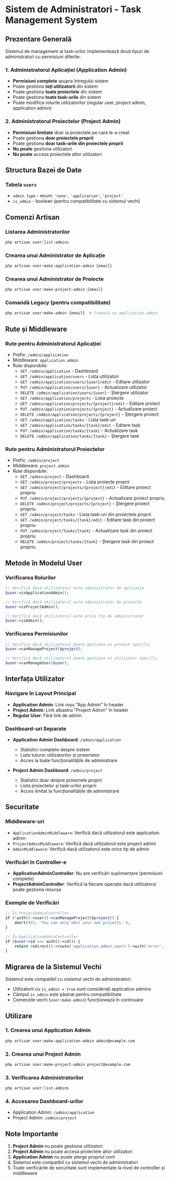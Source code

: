 # Sistem de Administratori - Task Management System

## Prezentare Generală

Sistemul de management al task-urilor implementează două tipuri de administratori cu permisiuni diferite:

### 1. Administratorul Aplicației (Application Admin)
- **Permisiuni complete** asupra întregului sistem
- Poate gestiona **toți utilizatorii** din sistem
- Poate gestiona **toate proiectele** din sistem
- Poate gestiona **toate task-urile** din sistem
- Poate modifica rolurile utilizatorilor (regular user, project admin, application admin)

### 2. Administratorul Proiectelor (Project Admin)
- **Permisiuni limitate** doar la proiectele pe care le-a creat
- Poate gestiona **doar proiectele proprii**
- Poate gestiona **doar task-urile din proiectele proprii**
- **Nu poate** gestiona utilizatori
- **Nu poate** accesa proiectele altor utilizatori

## Structura Bazei de Date

### Tabela `users`
- `admin_type` - enum: `'none'`, `'application'`, `'project'`
- `is_admin` - boolean (pentru compatibilitate cu sistemul vechi)

## Comenzi Artisan

### Listarea Administratorilor
```bash
php artisan user:list-admins
```

### Crearea unui Administrator de Aplicație
```bash
php artisan user:make-application-admin {email}
```

### Crearea unui Administrator de Proiecte
```bash
php artisan user:make-project-admin {email}
```

### Comandă Legacy (pentru compatibilitate)
```bash
php artisan user:make-admin {email}  # Creează un application admin
```

## Rute și Middleware

### Rute pentru Administratorul Aplicației
- Prefix: `/admin/application`
- Middleware: `application.admin`
- Rute disponibile:
  - `GET /admin/application` - Dashboard
  - `GET /admin/application/users` - Lista utilizatori
  - `GET /admin/application/users/{user}/edit` - Editare utilizator
  - `PUT /admin/application/users/{user}` - Actualizare utilizator
  - `DELETE /admin/application/users/{user}` - Ștergere utilizator
  - `GET /admin/application/projects` - Lista proiecte
  - `GET /admin/application/projects/{project}/edit` - Editare proiect
  - `PUT /admin/application/projects/{project}` - Actualizare proiect
  - `DELETE /admin/application/projects/{project}` - Ștergere proiect
  - `GET /admin/application/tasks` - Lista task-uri
  - `GET /admin/application/tasks/{task}/edit` - Editare task
  - `PUT /admin/application/tasks/{task}` - Actualizare task
  - `DELETE /admin/application/tasks/{task}` - Ștergere task

### Rute pentru Administratorul Proiectelor
- Prefix: `/admin/project`
- Middleware: `project.admin`
- Rute disponibile:
  - `GET /admin/project` - Dashboard
  - `GET /admin/project/projects` - Lista proiecte proprii
  - `GET /admin/project/projects/{project}/edit` - Editare proiect propriu
  - `PUT /admin/project/projects/{project}` - Actualizare proiect propriu
  - `DELETE /admin/project/projects/{project}` - Ștergere proiect propriu
  - `GET /admin/project/tasks` - Lista task-uri din proiectele proprii
  - `GET /admin/project/tasks/{task}/edit` - Editare task din proiect propriu
  - `PUT /admin/project/tasks/{task}` - Actualizare task din proiect propriu
  - `DELETE /admin/project/tasks/{task}` - Ștergere task din proiect propriu

## Metode în Modelul User

### Verificarea Rolurilor
```php
// Verifică dacă utilizatorul este administrator de aplicație
$user->isApplicationAdmin();

// Verifică dacă utilizatorul este administrator de proiecte
$user->isProjectAdmin();

// Verifică dacă utilizatorul este orice tip de administrator
$user->isAdmin();
```

### Verificarea Permisiunilor
```php
// Verifică dacă utilizatorul poate gestiona un proiect specific
$user->canManageProject($project);

// Verifică dacă utilizatorul poate gestiona un utilizator specific
$user->canManageUser($user);
```

## Interfața Utilizator

### Navigare în Layout Principal
- **Application Admin**: Link roșu "App Admin" în header
- **Project Admin**: Link albastru "Project Admin" în header
- **Regular User**: Fără link de admin

### Dashboard-uri Separate
- **Application Admin Dashboard**: `/admin/application`
  - Statistici complete despre sistem
  - Lista tuturor utilizatorilor și proiectelor
  - Acces la toate funcționalitățile de administrare

- **Project Admin Dashboard**: `/admin/project`
  - Statistici doar despre proiectele proprii
  - Lista proiectelor și task-urilor proprii
  - Acces limitat la funcționalitățile de administrare

## Securitate

### Middleware-uri
- `ApplicationAdminMiddleware`: Verifică dacă utilizatorul este application admin
- `ProjectAdminMiddleware`: Verifică dacă utilizatorul este project admin
- `AdminMiddleware`: Verifică dacă utilizatorul este orice tip de admin

### Verificări în Controller-e
- **ApplicationAdminController**: Nu are verificări suplimentare (permisiuni complete)
- **ProjectAdminController**: Verifică la fiecare operație dacă utilizatorul poate gestiona resursa

### Exemple de Verificări
```php
// În ProjectAdminController
if (!auth()->user()->canManageProject($project)) {
    abort(403, 'You can only edit your own projects.');
}

// În ApplicationAdminController
if ($user->id === auth()->id()) {
    return redirect()->route('application.admin.users')->with('error', 'You cannot delete your own account.');
}
```

## Migrarea de la Sistemul Vechi

Sistemul este compatibil cu sistemul vechi de administratori:
- Utilizatorii cu `is_admin = true` sunt considerați application admins
- Câmpul `is_admin` este păstrat pentru compatibilitate
- Comenzile vechi (`user:make-admin`) funcționează în continuare

## Utilizare

### 1. Crearea unui Application Admin
```bash
php artisan user:make-application-admin admin@example.com
```

### 2. Crearea unui Project Admin
```bash
php artisan user:make-project-admin project@example.com
```

### 3. Verificarea Administratorilor
```bash
php artisan user:list-admins
```

### 4. Accesarea Dashboard-urilor
- Application Admin: `/admin/application`
- Project Admin: `/admin/project`

## Note Importante

1. **Project Admin** nu poate gestiona utilizatori
2. **Project Admin** nu poate accesa proiectele altor utilizatori
3. **Application Admin** nu poate șterge propriul cont
4. Sistemul este compatibil cu sistemul vechi de administratori
5. Toate verificările de securitate sunt implementate la nivel de controller și middleware
